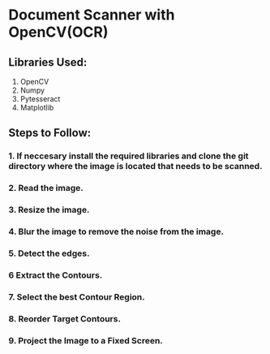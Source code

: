 # Document Scanner with OpenCV(OCR)

## Libraries Used:

1. OpenCV
2. Numpy
3. Pytesseract
4. Matplotlib

## Steps to Follow:

### 1. If neccesary install the required libraries and clone the git directory where the image is located that needs to be scanned.

### 2. Read the image.

### 3. Resize the image.

### 4. Blur the image to remove the noise from the image.

### 5. Detect the edges.

### 6 Extract the Contours.

### 7. Select the best Contour Region.

### 8. Reorder Target Contours.

### 9. Project the Image to a Fixed Screen.
